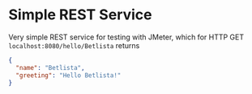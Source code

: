 # Simple REST Service

Very simple REST service for testing with JMeter, which for HTTP GET
`localhost:8080/hello/Betlista` returns

```json
{
  "name": "Betlista",
  "greeting": "Hello Betlista!"
}
```
